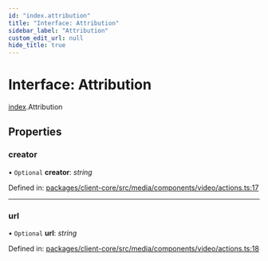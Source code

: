 ```yaml
---
id: "index.attribution"
title: "Interface: Attribution"
sidebar_label: "Attribution"
custom_edit_url: null
hide_title: true
---
```


# Interface: Attribution

[index](../modules/index.md).Attribution

## Properties

### creator

• `Optional` **creator**: *string*

Defined in: [packages/client-core/src/media/components/video/actions.ts:17](https://github.com/xr3ngine/xr3ngine/blob/716a06460/packages/client-core/src/media/components/video/actions.ts#L17)

___

### url

• `Optional` **url**: *string*

Defined in: [packages/client-core/src/media/components/video/actions.ts:18](https://github.com/xr3ngine/xr3ngine/blob/716a06460/packages/client-core/src/media/components/video/actions.ts#L18)
